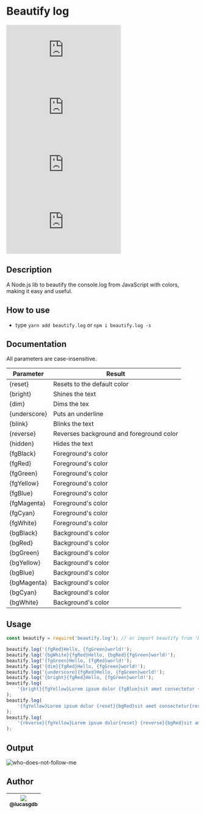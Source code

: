 # Beautify log

![CRAN/METACRAN](https://img.shields.io/github/issues/lucasgdb/beautify.log)
![CRAN/METACRAN](https://img.shields.io/github/forks/lucasgdb/beautify.log)
![CRAN/METACRAN](https://img.shields.io/github/stars/lucasgdb/beautify.log)
![CRAN/METACRAN](https://img.shields.io/github/license/lucasgdb/beautify.log)

## Description

A Node.js lib to beautify the console.log from JavaScript with colors, making it easy and useful.

## How to use

-   type `yarn add beautify.log` or `npm i beautify.log -s`

## Documentation

All parameters are case-insensitive.

| Parameter    | Result                                   |
| ------------ | ---------------------------------------- |
| {reset}      | Resets to the default color              |
| {bright}     | Shines the text                          |
| {dim}        | Dims the tex                             |
| {underscore} | Puts an underline                        |
| {blink}      | Blinks the text                          |
| {reverse}    | Reverses background and foreground color |
| {hidden}     | Hides the text                           |
| {fgBlack}    | Foreground's color                       |
| {fgRed}      | Foreground's color                       |
| {fgGreen}    | Foreground's color                       |
| {fgYellow}   | Foreground's color                       |
| {fgBlue}     | Foreground's color                       |
| {fgMagenta}  | Foreground's color                       |
| {fgCyan}     | Foreground's color                       |
| {fgWhite}    | Foreground's color                       |
| {bgBlack}    | Background's color                       |
| {bgRed}      | Background's color                       |
| {bgGreen}    | Background's color                       |
| {bgYellow}   | Background's color                       |
| {bgBlue}     | Background's color                       |
| {bgMagenta}  | Background's color                       |
| {bgCyan}     | Background's color                       |
| {bgWhite}    | Background's color                       |

## Usage

```js
const beautify = require('beautify.log'); // or import beautify from 'beautify.log';

beautify.log('{fgRed}Hello, {fgGreen}world!');
beautify.log('{bgWhite}{fgRed}Hello, {bgRed}{fgGreen}world!');
beautify.log('{fgGreen}Hello, {fgRed}world!');
beautify.log('{dim}{fgRed}Hello, {fgGreen}world!');
beautify.log('{underscore}{fgRed}Hello, {fgGreen}world!');
beautify.log('{bright}{fgRed}Hello, {fgGreen}world!');
beautify.log(
	'{bright}{fgYellow}Lorem ipsum dolor {fgBlue}sit amet consectetur {fgCyan}adipisicing elit.',
);
beautify.log(
	'{fgYellow}Lorem ipsum dolor {reset}{bgRed}sit amet consectetur{reset} {fgCyan}adipisicing elit.',
);
beautify.log(
	'{reverse}{fgYellow}Lorem ipsum dolor{reset} {reverse}{bgRed}sit amet consectetur{reset} {reverse}{fgCyan}adipisicing elit.',
);
```

## Output

![who-does-not-follow-me](./images/beautify.log.png)

## Author

| [<img src="https://avatars3.githubusercontent.com/u/13838273?v=3&s=115"><br><sub>@lucasgdb</sub>](https://github.com/lucasgdb) |
| :----------------------------------------------------------------------------------------------------------------------------: |
